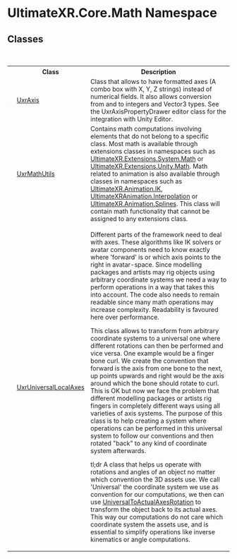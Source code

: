 # UltimateXR.Core.Math Namespace

## Classes
&nbsp;<table><tr><th></th><th>Class</th><th>Description</th></tr><tr><td>![Public class](media/pubclass.gif "Public class")</td><td><a href="T_UltimateXR_Core_Math_UxrAxis">UxrAxis</a></td><td>
Class that allows to have formatted axes (A combo box with X, Y, Z strings) instead of numerical fields. It also allows conversion from and to integers and Vector3 types. See the UxrAxisPropertyDrawer editor class for the integration with Unity Editor.</td></tr><tr><td>![Public class](media/pubclass.gif "Public class")</td><td><a href="T_UltimateXR_Core_Math_UxrMathUtils">UxrMathUtils</a></td><td>
Contains math computations involving elements that do not belong to a specific class. Most math is available through extensions classes in namespaces such as <a href="N_UltimateXR_Extensions_System_Math">UltimateXR.Extensions.System.Math</a> or <a href="N_UltimateXR_Extensions_Unity_Math">UltimateXR.Extensions.Unity.Math</a>. Math related to animation is also available through classes in namespaces such as <a href="N_UltimateXR_Animation_IK">UltimateXR.Animation.IK</a>, <a href="N_UltimateXR_Animation_Interpolation">UltimateXRAnimation.Interpolation</a> or <a href="N_UltimateXR_Animation_Splines">UltimateXR.Animation.Splines</a>. This class will contain math functionality that cannot be assigned to any extensions class.</td></tr><tr><td>![Public class](media/pubclass.gif "Public class")</td><td><a href="T_UltimateXR_Core_Math_UxrUniversalLocalAxes">UxrUniversalLocalAxes</a></td><td>

Different parts of the framework need to deal with axes. These algorithms like IK solvers or avatar components need to know exactly where 'forward' is or which axis points to the right in avatar-space. Since modelling packages and artists may rig objects using arbitrary coordinate systems we need a way to perform operations in a way that takes this into account. The code also needs to remain readable since many math operations may increase complexity. Readability is favoured here over performance.

This class allows to transform from arbitrary coordinate systems to a universal one where different rotations can then be performed and vice versa. One example would be a finger bone curl. We create the convention that forward is the axis from one bone to the next, up points upwards and right would be the axis around which the bone should rotate to curl. This is OK but now we face the problem that different modelling packages or artists rig fingers in completely different ways using all varieties of axis systems. The purpose of this class is to help creating a system where operations can be performed in this universal system to follow our conventions and then rotated "back" to any kind of coordinate system afterwards.

tl;dr A class that helps us operate with rotations and angles of an object no matter which convention the 3D assets use. We call 'Universal' the coordinate system we use as convention for our computations, we then can use <a href="P_UltimateXR_Core_Math_UxrUniversalLocalAxes_UniversalToActualAxesRotation">UniversalToActualAxesRotation</a> to transform the object back to its actual axes. This way our computations do not care which coordinate system the assets use, and is essential to simplify operations like inverse kinematics or angle computations.</td></tr></table>&nbsp;
